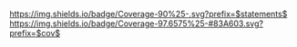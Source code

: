 https://img.shields.io/badge/Coverage-90%25-.svg?prefix=$statements$
https://img.shields.io/badge/Coverage-97.6575%25-#83A603.svg?prefix=$cov$